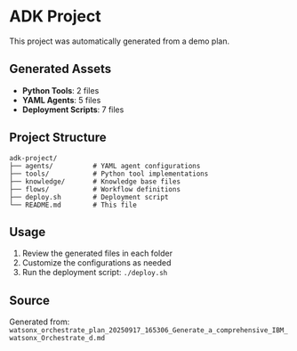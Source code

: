 # ADK Project

This project was automatically generated from a demo plan.

## Generated Assets

- **Python Tools**: 2 files
- **YAML Agents**: 5 files
- **Deployment Scripts**: 7 files

## Project Structure

```
adk-project/
├── agents/          # YAML agent configurations
├── tools/           # Python tool implementations
├── knowledge/       # Knowledge base files
├── flows/           # Workflow definitions
├── deploy.sh        # Deployment script
└── README.md        # This file
```

## Usage

1. Review the generated files in each folder
2. Customize the configurations as needed
3. Run the deployment script: `./deploy.sh`

## Source

Generated from: `watsonx_orchestrate_plan_20250917_165306_Generate_a_comprehensive_IBM_watsonx_Orchestrate_d.md`
